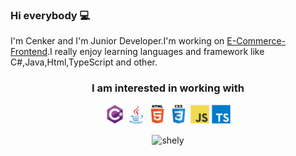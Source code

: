 ### Hi everybody 💻

I'm Cenker and I'm Junior Developer.I'm working on <a href="https://github.com/cenkerkumlucali/E-Commerce-Frontend">E-Commerce-Frontend</a>.I really enjoy learning languages and framework like C#,Java,Html,TypeScript and other.



<h3 align="center"> I am interested in working with</h3>
<p align="center">
<img src="https://raw.githubusercontent.com/devicons/devicon/master/icons/csharp/csharp-original.svg" alt="c#" width="30" height="30"/> 
  <img src="https://raw.githubusercontent.com/devicons/devicon/master/icons/java/java-original.svg" alt="java" width="30" height="30"/>
<img src="https://raw.githubusercontent.com/devicons/devicon/master/icons/html5/html5-original-wordmark.svg" alt="html5" width="30" height="30"/> 
<img src="https://raw.githubusercontent.com/devicons/devicon/master/icons/css3/css3-original-wordmark.svg" alt="css3" width="30" height="30"/> 
  <img src="https://raw.githubusercontent.com/devicons/devicon/master/icons/javascript/javascript-original.svg" alt="css3" width="30" height="30"/> 
  <img src="https://raw.githubusercontent.com/devicons/devicon/master/icons/typescript/typescript-original.svg" alt="typescript" width="30" height="30"/> </a> </p>
</p>
<p align="center"><img align="center" src="https://github-readme-stats.vercel.app/api/top-langs/?username=cenkerkumlucali&layout=compact" alt="shely"/></p>




